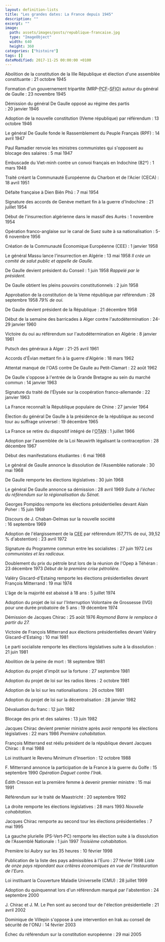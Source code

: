 ```yaml
---
layout: definition-lists
title: "Les grandes dates: La France depuis 1945"
description: ""
excerpt: ""
image:
  path: assets/images/posts/republique-francaise.jpg
  type: "ImageObject"
  width: 640
  height: 360
categories: ["histoire"]
tags: []
dateModified: 2017-11-25 00:00:00 +0100
---
```


Abolition de la constitution de la IIIe République et élection d'une assemblée constituante
: 21 octobre 1945

Formation d'un gouvernement tripartite (MRP-<abbr title="Parti Communiste Français" lang="fr">PCF</abbr>–<abbr title="Section Française de l'Internationale Ouvrière" lang="fr">SFIO</abbr>) autour du général de Gaulle
: 23 novembre 1945

Démission du général De Gaulle opposé au régime des partis  
: 20 janvier 1946

Adoption de la nouvelle constitution (IVeme république) par référendum
: 13 octobre 1946

Le général De Gaulle fonde le Rassemblement du Peuple Français (RPF)
: 14 avril 1947

Paul Ramadier renvoie les ministres communistes qui s'opposent au blocage des salaires
: 5 mai 1947

Embuscade du Viet-minh contre un convoi français en Indochine (82†)
: 1 mars 1948

Traité créant la Communauté Européenne du Charbon et de l'Acier (CECA)
: 18 avril 1951

Défaite française à Dien Biên Phû
: 7 mai 1954

Signature des accords de Genève mettant fin à la guerre d'Indochine
: 21 juillet 1954

Début de l'insurrection algérienne dans le massif des Aurès
: 1 novembre 1954

Opération franco-anglaise sur le canal de Suez suite à sa nationalisation
: 5-6 novembre 1956

Création de la Communauté Économique Européenne (CEE)
: 1 janvier 1958

Le général Massu lance l'insurrection en Algérie
: 13 mai 1958
*Il crée un comité de salut public et appelle de Gaulle.*

De Gaulle devient président du Conseil
: 1 juin 1958
*Rappelé par le président.*

De Gaulle obtient les pleins pouvoirs constitutionnels
: 2 juin 1958

Approbation de la constitution de la Veme république par référendum
: 28 septembre 1958
*79% de oui.*

De Gaulle devient président de la République
: 21 décembre 1958

Début de la semaine des barricades à Alger contre l'autodétermination
: 24-29 janvier 1960

Victoire du oui au référendum sur l'autodétermination en Algérie
: 8 janvier 1961

Putsch des généraux à Alger
: 21-25 avril 1961

Accords d'Évian mettant fin à la guerre d'Algérie
: 18 mars 1962

Attentat manqué de l'OAS contre De Gaulle au Petit-Clamart
: 22 août 1962

De Gaulle s'oppose à l'entrée de la Grande Bretagne au sein du marché commun
: 14 janvier 1963

Signature du traité de l'Élysée sur la coopération franco-allemande
: 22 janvier 1963

La France reconnaît la République populaire de Chine
: 27 janvier 1964

Élection du général De Gaulle à la présidence de la république au second tour au suffrage universel
: 19 décembre 1965

La France se retire du dispositif intégré de l'<acronym title="Organisation du Traité de l'Atlantique Nord" lang="fr">OTAN</acronym>
: 1 juillet 1966

Adoption par l'assemblée de la Loi Neuwirth légalisant la contraception
: 28 décembre 1967

Début des manifestations étudiantes
: 6 mai 1968

Le général de Gaulle annonce la dissolution de l'Assemblée nationale
: 30 mai 1968

De Gaulle remporte les élections législatives
: 30 juin 1968

Le général De Gaulle annonce sa démission
: 28 avril 1969
*Suite à l'échec du référendum sur la régionalisation du Sénat.*

Georges Pompidou remporte les élections présidentielles devant Alain Poher
: 15 juin 1969

Discours de J. Chaban-Delmas sur la nouvelle société  
: 16 septembre 1969

Adoption de l'élargissement de la <abbr title="Communauté Économique Européenne" lang="fr">CEE</abbr> par référendum (67,71% de oui, 39,52 % d'abstention)
: 23 avril 1972

Signature du Programme commun entre les socialistes
: 27 juin 1972
*Les communistes et les radicaux.*

Doublement du prix du pétrole brut lors de la réunion de l'Opep à Téhéran
: 23 décembre 1973
*Début de la première crise pétrolière.*

Valéry Giscard-d'Estaing remporte les élections présidentielles devant François Mitterrand
: 19 mai 1974

L'âge de la majorité est abaissé à 18 ans
: 5 juillet 1974

Adoption du projet de loi sur l'Interruption Volontaire de Grossesse (IVG) pour une durée probatoire de 5 ans
: 19 décembre 1974

Démission de Jacques Chirac
: 25 août 1976
*Raymond Barre le remplace à partir du 27.*

Victoire de François Mitterrand aux élections présidentielles devant Valéry Giscard-d'Estaing
: 10 mai 1981

Le parti socialiste remporte les élections législatives suite à la dissolution
: 21 juin 1981

Abolition de la peine de mort
: 18 septembre 1981

Adoption du projet d'impôt sur la fortune
: 27 septembre 1981

Adoption du projet de loi sur les radios libres
: 2 octobre 1981

Adoption de la loi sur les nationalisations
: 26 octobre 1981

Adoption du projet de loi sur la décentralisation
: 28 janvier 1982

Dévaluation du franc
: 12 juin 1982

Blocage des prix et des salaires
: 13 juin 1982

Jacques Chirac devient premier ministre après avoir remporté les élections législatives
: 22 mars 1986
*Première cohabitation.*

François Mitterrand est réélu président de la république devant Jacques Chirac
: 8 mai 1988

Loi instituant le Revenu Minimum d'Insertion
: 12 octobre 1988

F. Mitterrand annonce la participation de la France à la guerre du Golfe
: 15 septembre 1990
*Opération Daguet contre l'Irak.*

Édith Cresson est la première femme à devenir premier ministre
: 15 mai 1991

Référendum sur le traité de Maastricht
: 20 septembre 1992

La droite remporte les élections législatives
: 28 mars 1993
*Nouvelle cohabitation.*

Jacques Chirac remporte au second tour les élections présidentielles
: 7 mai 1995

La gauche plurielle (PS-Vert-PC) remporte les élection suite à la dissolution de l'Assemblé Nationale
: 1 juin 1997
*Troisième cohabitation.*

Première loi Aubry sur les 35 heures
: 10 février 1998

Publication de la liste des pays admissibles à l'Euro
: 27 février 1998
*Liste de onze pays répondant aux critères économiques en vue de l'instauration de l'Euro.*

Loi instituant la Couverture Maladie Universelle (CMU)
: 28 juillet 1999

Adoption du quinquennat lors d'un référendum marqué par l'abstention
: 24 septembre 2000

J. Chirac et J. M. Le Pen sont au second tour de l'élection présidentielle
: 21 avril 2002

Dominique de Villepin s'oppose à une intervention en Irak au conseil de sécurité de l'ONU
: 14 février 2003

Échec du référendum sur la constitution européenne
: 29 mai 2005
